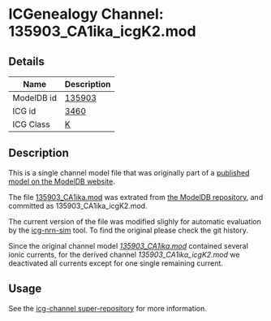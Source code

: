# ICGenealogy Channel: 135903\_CA1ika\_icgK2.mod

## Details

Name | Description
---- | -----------
ModelDB id | [135903](http://senselab.med.yale.edu/ModelDB/ShowModel.cshtml?model=135903)
ICG id | [3460](http://icg.neurotheory.ox.ac.uk/channels/1/3460)
ICG Class | [K](http://icg.neurotheory.ox.ac.uk/channels/1)

## Description

This is a single channel model file that was originally part of a [published model on the ModelDB website](http://senselab.med.yale.edu/ModelDB/ShowModel.cshtml?model=135903).


The file [135903\_CA1ika.mod](135903_CA1ika_icgK2.mod) was extrated from [the ModelDB repository](http://senselab.med.yale.edu/ModelDB/ShowModel.cshtml?model=135903), and committed as 135903\_CA1ika\_icgK2.mod.

The current version of the file was modified slighly for automatic evaluation by the [icg-nrn-sim](https://github.com/icgenealogy/icg-nrn-sim) tool. To find the original please check the git history.

Since the original channel model *[135903\_CA1ika.mod](http://senselab.med.yale.edu/ModelDB/ShowModel.cshtml?model=135903)* contained several ionic currents, for the derived channel *135903\_CA1ika\_icgK2.mod* we deactivated all currents except for one single remaining current.


## Usage

See the [icg-channel super-repository](https://github.com/icgenealogy/icg-channels) for more information.